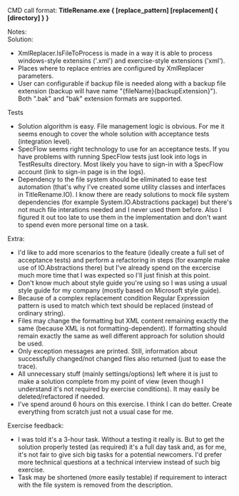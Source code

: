 CMD call format:
**TitleRename.exe { [replace_pattern] [replacement] { [directory] } }**

Notes:  
 Solution:
 - XmlReplacer.IsFileToProcess is made in a way it is able to process windows-style extensins ('.xml') and exercise-style extensions ('xml').
 - Places where to replace entries are configured by XmlReplacer parameters.
 - User can configurable if backup file is needed along with a backup file extension (backup will have name "{fileName}{backupExtension}"). Both ".bak" and "bak" extension formats are supported.

 Tests
 - Solution algorithm is easy. File management logic is obvious. For me it seems enough to cover the whole solution with acceptance tests (integration level).
 - SpecFlow seems right technology to use for an acceptance tests.
 If you have problems with running SpecFlow tests just look into logs in TestResults directory.
 Most likely you have to sign-in with a SpecFlow account (link to sign-in page is in the logs).
 - Dependency to the file system should be eliminated to ease test automation (that's why I've created some utility classes and interfaces in TitleRename.IO).
 I know there are ready solutions to mock file system dependencies (for example System.IO.Abstractions package) but there's not much file interations needed and I never used them before. Also I figured it out too late to use them in the implementation and don't want to spend even more personal time on a task.

 Extra:
 - I'd like to add more scenarios to the feature (ideally create a full set of acceptance tests) and perform a refactoring in steps (for example make use of IO.Abstractions there)
 but I've already spend on the excercise much more time that I was expected so I'll just finish at this point.
 - Don't know much about style guide you're using so I was using a usual style guide for my company (mostly based on Microsoft style guide).
 - Because of a complex replacement condition Regular Expression pattern is used to match which text should be replaced (instead of ordinary string).
 - Files may change the formatting but XML content remaining exactly the same (because XML is not formatting-dependent). If formatting should remain exactly the same as well different approach for solution should be used.
 - Only exception messages are printed. Still, information about successfully changed/not changed files also returned (just to ease the trace).
 - All unnecessary stuff (mainly settings/options) left where it is just to make a solution complete from my point of view (even though I understand it's not required by exercise conditions). It may easily be deleted/refactored if needed.
 - I've spend around 6 hours on this exercise. I think I can do better. Create everything from scratch just not a usual case for me.

 Exercise feedback:
 - I was told it's a 3-hour task. Without a testing it really is.
 But to get the solution properly tested (as required) it's a full day task and, as for me, it's not fair to give sich big tasks for a potential newcomers.
 I'd prefer more technical questions at a technical interview instead of such big exercise.
 - Task may be shortened (more easily testable) if requirement to interact with the file system is removed from the description.
 